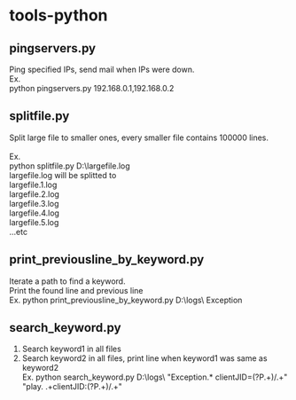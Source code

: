 # tools-python
## pingservers.py
Ping specified IPs, send mail when IPs were down.<br />
Ex. <br />
python pingservers.py 192.168.0.1,192.168.0.2 <br/>
## splitfile.py
Split large file to smaller ones, every smaller file contains 100000 lines.<br /><br />
Ex. <br />
python splitfile.py D:\largefile.log<br />
largefile.log will be splitted to<br />
largefile.1.log<br />
largefile.2.log<br />
largefile.3.log<br />
largefile.4.log<br />
largefile.5.log<br />
...etc<br />
## print_previousline_by_keyword.py
Iterate a path to find a keyword.<br />
Print the found line and previous line<br />
Ex. python print_previousline_by_keyword.py D:\logs\ Exception<br />
## search_keyword.py
1. Search keyword1 in all files<br />
2. Search keyword2 in all files, print line when keyword1 was same as keyword2<br />
Ex. python search_keyword.py D:\logs\ "Exception.* clientJID=(?P<keyword1>.+)/.+" "play\. .+clientJID:(?P<keyword2>.+)/.+"
